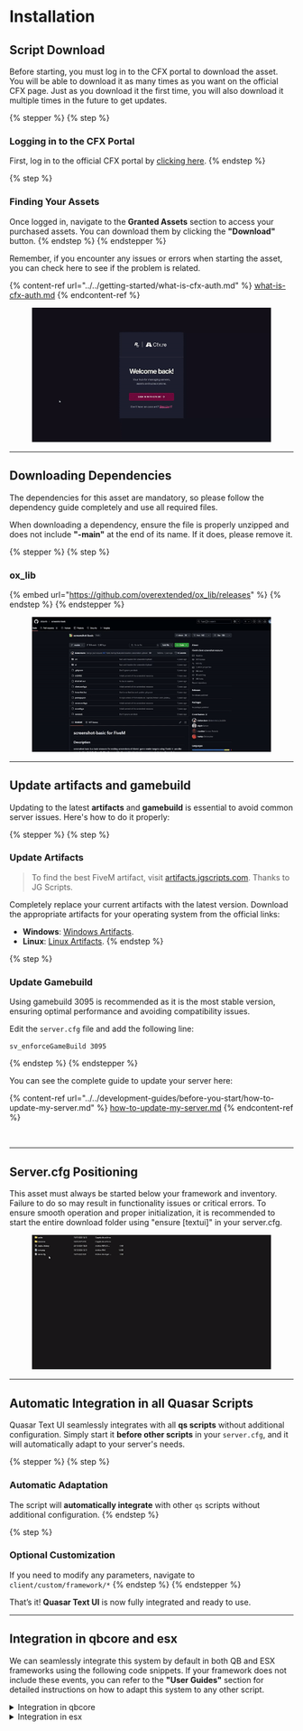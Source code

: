 # Installation

## Script Download

Before starting, you must log in to the CFX portal to download the asset. You will be able to download it as many times as you want on the official CFX page. Just as you download it the first time, you will also download it multiple times in the future to get updates.

{% stepper %}
{% step %}
### Logging in to the CFX Portal

First, log in to the official CFX portal by [clicking here](https://portal.cfx.re/assets/granted-assets).
{% endstep %}

{% step %}
### Finding Your Assets

Once logged in, navigate to the **Granted Assets** section to access your purchased assets. You can download them by clicking the **"Download"** button.
{% endstep %}
{% endstepper %}

Remember, if you encounter any issues or errors when starting the asset, you can check here to see if the problem is related.

{% content-ref url="../../getting-started/what-is-cfx-auth.md" %}
[what-is-cfx-auth.md](../../getting-started/what-is-cfx-auth.md)
{% endcontent-ref %}

<div data-full-width="false"><figure><img src="../../.gitbook/assets/ezgif-5-f03822751d.gif" alt=""><figcaption></figcaption></figure></div>

***

## Downloading Dependencies

The dependencies for this asset are mandatory, so please follow the dependency guide completely and use all required files.

When downloading a dependency, ensure the file is properly unzipped and does not include **"-main"** at the end of its name. If it does, please remove it.

{% stepper %}
{% step %}
### ox\_lib

{% embed url="https://github.com/overextended/ox_lib/releases" %}
{% endstep %}
{% endstepper %}

<figure><img src="../../.gitbook/assets/ezgif-5-ee6f842765 (1).gif" alt=""><figcaption></figcaption></figure>

***

## Update artifacts and gamebuild

Updating to the latest **artifacts** and **gamebuild** is essential to avoid common server issues. Here's how to do it properly:

{% stepper %}
{% step %}
### Update Artifacts

> To find the best FiveM artifact, visit [artifacts.jgscripts.com](https://artifacts.jgscripts.com). Thanks to JG Scripts.

Completely replace your current artifacts with the latest version. Download the appropriate artifacts for your operating system from the official links:

* **Windows**: [Windows Artifacts](https://runtime.fivem.net/artifacts/fivem/build_server_windows/master/).
* **Linux**: [Linux Artifacts](https://runtime.fivem.net/artifacts/fivem/build_proot_linux/master/).
{% endstep %}

{% step %}
### Update Gamebuild

Using gamebuild 3095 is recommended as it is the most stable version, ensuring optimal performance and avoiding compatibility issues.

Edit the `server.cfg` file and add the following line:

```plaintext
sv_enforceGameBuild 3095
```
{% endstep %}
{% endstepper %}

You can see the complete guide to update your server here:

{% content-ref url="../../development-guides/before-you-start/how-to-update-my-server.md" %}
[how-to-update-my-server.md](../../development-guides/before-you-start/how-to-update-my-server.md)
{% endcontent-ref %}

<figure><img src="../../.gitbook/assets/ezgif-2-2221374386.gif" alt=""><figcaption></figcaption></figure>

***

## Server.cfg Positioning

This asset must always be started below your framework and inventory. Failure to do so may result in functionality issues or critical errors. To ensure smooth operation and proper initialization, it is recommended to start the entire download folder using "ensure \[textui]" in your server.cfg.

<figure><img src="../../.gitbook/assets/ezgif-7-18d691812a.gif" alt=""><figcaption></figcaption></figure>

***

## Automatic Integration in all Quasar Scripts

Quasar Text UI seamlessly integrates with all **qs scripts** without additional configuration. Simply start it **before other scripts** in your `server.cfg`, and it will automatically adapt to your server's needs.

{% stepper %}
{% step %}
### Automatic Adaptation

The script will **automatically integrate** with other `qs` scripts without additional configuration.
{% endstep %}

{% step %}
### Optional Customization

If you need to modify any parameters, navigate to `client/custom/framework/*`
{% endstep %}
{% endstepper %}

That’s it! **Quasar Text UI** is now fully integrated and ready to use.

***

## Integration in qbcore and esx

We can seamlessly integrate this system by default in both QB and ESX frameworks using the following code snippets. If your framework does not include these events, you can refer to the **"User Guides"** section for detailed instructions on how to adapt this system to any other script.

<details>

<summary>Integration in qbcore</summary>

```lua
-- qb-core/client/drawtext.lua

exports['qb-core']:DrawText() => exports["qs-textui"]:displayTextUI(text, position)

exports['qb-core']:HideText() => exports["qs-textui"]:hideTextUI()

exports['qb-core']:KeyPressed() => Dont change it

exports['qb-core']:ChangeText() => exports['qs-textui']:changeText(text, position)
```

</details>

<details>

<summary>Integration in esx</summary>

```lua
-- es_extended/client/functions.lua

function ESX.TextUI(...)
    return IsResourceFound('esx_textui') and exports['esx_textui']:TextUI(...)
end

---@return nil
function ESX.HideUI()
    return IsResourceFound('esx_textui') and exports['esx_textui']:HideUI()
end

-- Set them to these:

function ESX.TextUI(...)
    return exports["qs-textui"]:displayTextUI(...)
end

---@return nil
function ESX.HideUI()
    return exports["qs-textui"]:hideTextUI()
end
```

</details>
